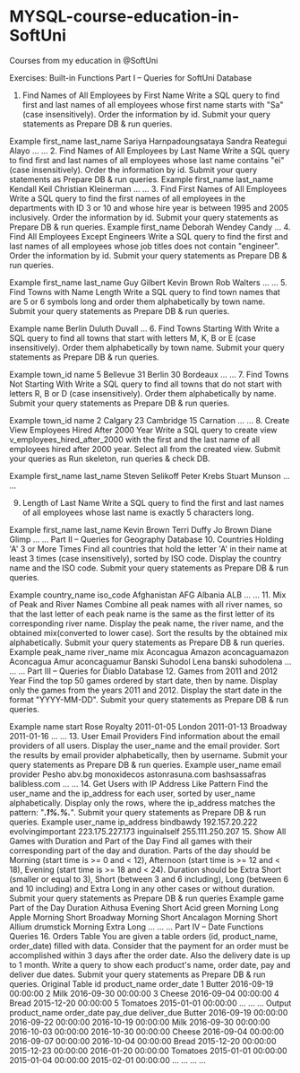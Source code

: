 # MYSQL-course-education-in-SoftUni
Courses from my education  in @SoftUni

Exercises: Built-in Functions
Part I – Queries for SoftUni Database
1.	Find Names of All Employees by First Name
Write a SQL query to find first and last names of all employees whose first name starts with "Sa" (case insensitively). Order the information by id. Submit your query statements as Prepare DB & run queries.

Example
first_name	last_name
Sariya	Harnpadoungsataya
Sandra	Reategui Alayo
…	…
2.	Find Names of All Employees by Last Name
Write a SQL query to find first and last names of all employees whose last name contains "ei" (case insensitively). Order the information by id. Submit your query statements as Prepare DB & run queries.
Example
first_name	last_name
Kendall	Keil
Christian	Kleinerman
…	…
3.	Find First Names of All Employees
Write a SQL query to find the first names of all employees in the departments with ID 3 or 10 and whose hire year is between 1995 and 2005 inclusively. Order the information by id. Submit your query statements as Prepare DB & run queries.
Example
first_name
Deborah
Wendey
Candy
…
4.	Find All Employees Except Engineers
Write a SQL query to find the first and last names of all employees whose job titles does not contain "engineer". Order the information by id. Submit your query statements as Prepare DB & run queries.

Example
first_name	last_name
Guy	Gilbert
Kevin	Brown
Rob	Walters
…	…
5.	Find Towns with Name Length
Write a SQL query to find town names that are 5 or 6 symbols long and order them alphabetically by town name. Submit your query statements as Prepare DB & run queries.

Example
name
Berlin
Duluth
Duvall
…
6.	 Find Towns Starting With
Write a SQL query to find all towns that start with letters M, K, B or E (case insensitively). Order them alphabetically by town name. Submit your query statements as Prepare DB & run queries.

Example
town_id	name
5	Bellevue
31	Berlin
30	Bordeaux
…	…
7.	 Find Towns Not Starting With
Write a SQL query to find all towns that do not start with letters R, B or D (case insensitively). Order them alphabetically by name. Submit your query statements as Prepare DB & run queries.

Example
town_id	name
2	Calgary
23	Cambridge
15	Carnation
…	…
8.	Create View Employees Hired After 2000 Year
Write a SQL query to create view v_employees_hired_after_2000 with the first and the last name of all employees hired after 2000 year. Select all from the created view. Submit your queries as Run skeleton, run queries & check DB.

Example
first_name	last_name
Steven	Selikoff
Peter	Krebs
Stuart	Munson
...	...


	
9.	Length of Last Name
Write a SQL query to find the first and last names of all employees whose last name is exactly 5 characters long.

Example
first_name	last_name
Kevin	Brown
Terri	Duffy
Jo	Brown
Diane	Glimp
…	…
Part II – Queries for Geography Database 
10.	Countries Holding 'A' 3 or More Times
Find all countries that hold the letter 'A' in their name at least 3 times (case insensitively), sorted by ISO code. Display the country name and the ISO code. Submit your query statements as Prepare DB & run queries.

Example
country_name	iso_code
Afghanistan	AFG
Albania	ALB
…	…
11.	 Mix of Peak and River Names
Combine all peak names with all river names, so that the last letter of each peak name is the same as the first letter of its corresponding river name. Display the peak name, the river name, and the obtained mix(converted to lower case). Sort the results by the obtained mix alphabetically. Submit your query statements as Prepare DB & run queries.
Example
peak_name	river_name	mix
Aconcagua	Amazon	aconcaguamazon
Aconcagua	Amur	aconcaguamur
Banski Suhodol	Lena	banski suhodolena
…	…	…
Part III – Queries for Diablo Database
12.	Games from 2011 and 2012 Year
Find the top 50 games ordered by start date, then by name. Display only the games from the years 2011 and 2012. Display the start date in the format "YYYY-MM-DD". Submit your query statements as Prepare DB & run queries.

Example
name	start
Rose Royalty	2011-01-05
London	2011-01-13
Broadway	2011-01-16
…	…
13.	 User Email Providers
Find information about the email providers of all users. Display the user_name and the email provider. Sort the results by email provider alphabetically, then by username. Submit your query statements as Prepare DB & run queries.
Example
user_name	email provider
Pesho	abv.bg
monoxidecos	astonrasuna.com
bashsassafras	balibless.com
…	…
14.	 Get Users with IP Address Like Pattern
Find the user_name and the ip_address for each user, sorted by user_name alphabetically. Display only the rows, where the ip_address matches the pattern: "___.1%.%.___". Submit your query statements as Prepare DB & run queries.
Example
user_name	ip_address
bindbawdy	192.157.20.222
evolvingimportant	223.175.227.173
inguinalself	255.111.250.207
15.	 Show All Games with Duration and Part of the Day
Find all games with their corresponding part of the day and duration. Parts of the day should be Morning (start time is >= 0 and < 12), Afternoon (start time is >= 12 and < 18), Evening (start time is >= 18 and < 24). Duration should be Extra Short (smaller or equal to 3), Short (between 3 and 6 including), Long (between 6 and 10 including) and Extra Long in any other cases or without duration. Submit your query statements as Prepare DB & run queries
Example
game	Part of the Day	Duration
Aithusa	Evening	Short
Acid green	Morning	Long
Apple	Morning	Short
Broadway	Morning	Short
Ancalagon	Morning	Short
Allium drumstick	Morning	Extra Long
…	…	…
Part IV – Date Functions Queries
16.	 Orders Table
You are given a table orders (id, product_name, order_date) filled with data. Consider that the payment for an order must be accomplished within 3 days after the order date. Also the delivery date is up to 1 month. Write a query to show each product's name, order date, pay and deliver due dates. Submit your query statements as Prepare DB & run queries.
Original Table
id	product_name	order_date
1	Butter	2016-09-19 00:00:00
2	Milk	2016-09-30 00:00:00
3	Cheese	2016-09-04 00:00:00
4	Bread	2015-12-20 00:00:00
5	Tomatoes	2015-01-01 00:00:00
…	…	…
Output
product_name	order_date	pay_due	deliver_due
Butter	2016-09-19 00:00:00	2016-09-22 00:00:00	2016-10-19 00:00:00
Milk	2016-09-30 00:00:00	2016-10-03 00:00:00	2016-10-30 00:00:00
Cheese	2016-09-04 00:00:00	2016-09-07 00:00:00	2016-10-04 00:00:00
Bread	2015-12-20 00:00:00	2015-12-23 00:00:00	2016-01-20 00:00:00
Tomatoes	2015-01-01 00:00:00	2015-01-04 00:00:00	2015-02-01 00:00:00
…	…	…	…




